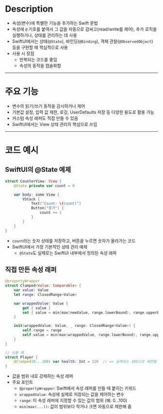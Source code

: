 # Description
- 속성(변수)에 특별한 기능을 추가하는 Swift 문법
- 속성에 `@` 기호를 붙여서 그 값을 자동으로 감싸고(read/write를 제어), 추가 로직을 실행하거나, 상태를 관리하는 데 사용
- SwiftUI에서는 상태(`@State`), 바인딩(`@Binding`), 객체 관찰(`@ObservedObject`) 등을 구현할 때 핵심적으로 사용
- 사용 시 장점
	- 반복되는 코드를 줄임
	- 속성의 동작을 캡슐화함

---
# 주요 기능
- 변수의 읽기/쓰기 동작을 감시하거나 제어
- 기본값 설정, 입력 값 제한, 로깅, UserDefaults 저장 등 다양한 용도로 활용 가능
- 커스텀 속성 래퍼도 직접 만들 수 있음
- SwiftUI에서는 View 상태 관리의 핵심으로 쓰임

---
# 코드 예시

## SwiftUI의 @State 예제

```swift
struct CounterView: View {
    @State private var count = 0

    var body: some View {
        VStack {
            Text("Count: \(count)")
            Button("증가") {
                count += 1
            }
        }
    }
}
```
- `count`라는 숫자 상태를 저장하고, 버튼을 누르면 숫자가 올라가는 코드
- SwiftUI에서 가장 기본적인 상태 관리 예제
	- `@State`도 실제로는 SwiftUI 내부에서 정의된 속성 래퍼

## 직접 만든 속성 래퍼

```swift
@propertyWrapper
struct Clamped<Value: Comparable> {
    var value: Value
    let range: ClosedRange<Value>

    var wrappedValue: Value {
        get { value }
        set { value = min(max(newValue, range.lowerBound), range.upperBound) }
    }

    init(wrappedValue: Value, _ range: ClosedRange<Value>) {
        self.range = range
        self.value = min(max(wrappedValue, range.lowerBound), range.upperBound)
    }
}

// 사용 예
struct Player {
    @Clamped(0...100) var health: Int = 120  // => 실제로는 100으로 제한됨
}
```
- 값을 범위 내로 강제하는 속성 래퍼
- 주요 포인트
	- `@propertyWrapper`: Swift에서 속성 래퍼를 만들 때 붙이는 키워드
	- `wrappedValue`: 속성에 실제로 저장되는 값을 제어하는 변수
	- `range`: 이 속성 래퍼에 지정할 수 있는 값의 범위 (예: 0...100)
	- `min(max(...))`: 값이 범위보다 작거나 크면 자동으로 제한해 줌
